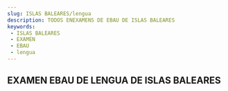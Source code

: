 ```yaml
---
slug: ISLAS BALEARES/lengua
description: TODOS ENEXAMENS DE EBAU DE ISLAS BALEARES
keywords:
 - ISLAS BALEARES
 - EXAMEN
 - EBAU
 - lengua
---
```

## EXAMEN EBAU DE LENGUA DE ISLAS BALEARES
